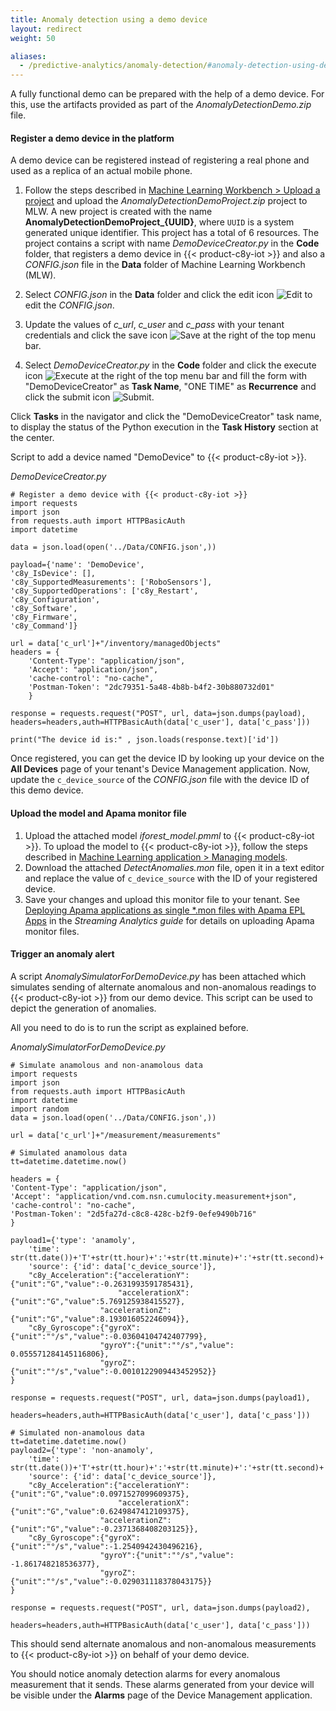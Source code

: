 ```yaml
---
title: Anomaly detection using a demo device
layout: redirect
weight: 50

aliases:
  - /predictive-analytics/anomaly-detection/#anomaly-detection-using-demo-device
---
```


A fully functional demo can be prepared with the help of a demo device. For this, use the artifacts provided as part of the *AnomalyDetectionDemo.zip* file.

#### Register a demo device in the platform

A demo device can be registered instead of registering a real phone and used as a replica of an actual mobile phone.

1. Follow the steps described in [Machine Learning Workbench > Upload a project](/machine-learning/web-app-mlw/#upload-a-project) and upload the *AnomalyDetectionDemoProject.zip* project to MLW. A new project is created with the name **AnomalyDetectionDemoProject_{UUID}**, where `UUID` is a system generated unique identifier. This project has a total of 6 resources. The project contains a script with name *DemoDeviceCreator.py* in the **Code** folder, that registers a demo device in {{< product-c8y-iot >}} and also a *CONFIG.json* file in the **Data** folder of Machine Learning Workbench (MLW).

2. Select *CONFIG.json* in the **Data** folder and click the edit icon <img src="/images/zementis/mlw-edit-icon.png" alt="Edit" style="display:inline-block; margin:0"> to edit the *CONFIG.json*.

3. Update the values of *c_url*, *c_user* and *c_pass* with your tenant credentials and click the save icon <img src="/images/zementis/mlw-save-icon.png" alt="Save" style="display:inline-block; margin:0"> at the right of the top menu bar.

4. Select *DemoDeviceCreator.py* in the **Code** folder and click the execute icon <img src="/images/zementis/mlw-execute-icon.png" alt="Execute" style="display:inline-block; margin:0"> at the right of the top menu bar and fill the form with "DemoDeviceCreator" as **Task Name**, "ONE TIME" as **Recurrence** and click the submit icon <img src="/images/zementis/mlw-submit-icon.png" alt="Submit" style="display:inline-block; margin:0">.


Click **Tasks** in the navigator and click the "DemoDeviceCreator" task name, to display the status of the Python execution in the **Task History** section at the center.

Script to add a device named "DemoDevice" to {{< product-c8y-iot >}}.

*DemoDeviceCreator.py*

```
# Register a demo device with {{< product-c8y-iot >}}
import requests
import json
from requests.auth import HTTPBasicAuth
import datetime

data = json.load(open('../Data/CONFIG.json',))

payload={'name': 'DemoDevice',
'c8y_IsDevice': [],
'c8y_SupportedMeasurements': ['RoboSensors'],
'c8y_SupportedOperations': ['c8y_Restart',
'c8y_Configuration',
'c8y_Software',
'c8y_Firmware',
'c8y_Command']}

url = data['c_url']+"/inventory/managedObjects"
headers = {
	'Content-Type': "application/json",
	'Accept': "application/json",
	'cache-control': "no-cache",
	'Postman-Token': "2dc79351-5a48-4b8b-b4f2-30b880732d01"
	}

response = requests.request("POST", url, data=json.dumps(payload), headers=headers,auth=HTTPBasicAuth(data['c_user'], data['c_pass']))

print("The device id is:" , json.loads(response.text)['id'])
```

Once registered, you can get the device ID by looking up your device on the **All Devices** page of your tenant's Device Management application. Now, update the `c_device_source` of the *CONFIG.json* file with the device ID of this demo device.

#### Upload the model and Apama monitor file

1. Upload the attached model *iforest_model.pmml* to {{< product-c8y-iot >}}. To upload the model to {{< product-c8y-iot >}}, follow the steps described in [Machine Learning application > Managing models](/machine-learning/web-app/#managing-models).
2. Download the attached *DetectAnomalies.mon* file, open it in a text editor and replace the value of `c_device_source` with the ID of your registered device.
3. Save your changes and upload this monitor file to your tenant. See [Deploying Apama applications as single \*.mon files with Apama EPL Apps](/apama/analytics-introduction/#single-mon-file) in the *Streaming Analytics guide* for details on uploading Apama monitor files.


#### Trigger an anomaly alert

A script *AnomalySimulatorForDemoDevice.py* has been attached which simulates sending of alternate anomalous and non-anomalous readings to {{< product-c8y-iot >}} from our demo device. This script can be used to depict the generation of anomalies.

All you need to do is to run the script as explained before.

*AnomalySimulatorForDemoDevice.py*

```
# Simulate anamolous and non-anamolous data
import requests
import json
from requests.auth import HTTPBasicAuth
import datetime
import random
data = json.load(open('../Data/CONFIG.json',))

url = data['c_url']+"/measurement/measurements"

# Simulated anamolous data
tt=datetime.datetime.now()

headers = {
'Content-Type': "application/json",
'Accept': "application/vnd.com.nsn.cumulocity.measurement+json",
'cache-control': "no-cache",
'Postman-Token': "2d5fa27d-c8c8-428c-b2f9-0efe9490b716"
}

payload1={'type': 'anamoly',
	'time': str(tt.date())+'T'+str(tt.hour)+':'+str(tt.minute)+':'+str(tt.second)+'+05:30',
	'source': {'id': data['c_device_source']},
	"c8y_Acceleration":{"accelerationY":{"unit":"G","value":-0.2631993591785431},
						"accelerationX":{"unit":"G","value":5.769125938415527},
					"accelerationZ":{"unit":"G","value":8.193016052246094}},
	"c8y_Gyroscope":{"gyroX":{"unit":"°/s","value":-0.03604104742407799},
					"gyroY":{"unit":"°/s","value": 0.055571284145116806},
					"gyroZ":{"unit":"°/s","value":-0.0010122909443452952}}
}

response = requests.request("POST", url, data=json.dumps(payload1),
						headers=headers,auth=HTTPBasicAuth(data['c_user'], data['c_pass']))

# Simulated non-anamolous data
tt=datetime.datetime.now()
payload2={'type': 'non-anamoly',
	'time': str(tt.date())+'T'+str(tt.hour)+':'+str(tt.minute)+':'+str(tt.second)+'+05:30',
	'source': {'id': data['c_device_source']},
	"c8y_Acceleration":{"accelerationY":{"unit":"G","value":0.0971527099609375},
						"accelerationX":{"unit":"G","value":0.6249847412109375},
					"accelerationZ":{"unit":"G","value":-0.2371368408203125}},
	"c8y_Gyroscope":{"gyroX":{"unit":"°/s","value":-1.2540942430496216},
					"gyroY":{"unit":"°/s","value": -1.861748218536377},
					"gyroZ":{"unit":"°/s","value":-0.029031118378043175}}
}

response = requests.request("POST", url, data=json.dumps(payload2),
						headers=headers,auth=HTTPBasicAuth(data['c_user'], data['c_pass']))
```

This should send alternate anomalous and non-anomalous measurements to {{< product-c8y-iot >}} on behalf of your demo device.

You should notice anomaly detection alarms for every anomalous measurement that it sends. These alarms generated from your device will be visible under the **Alarms** page of the Device Management application.
